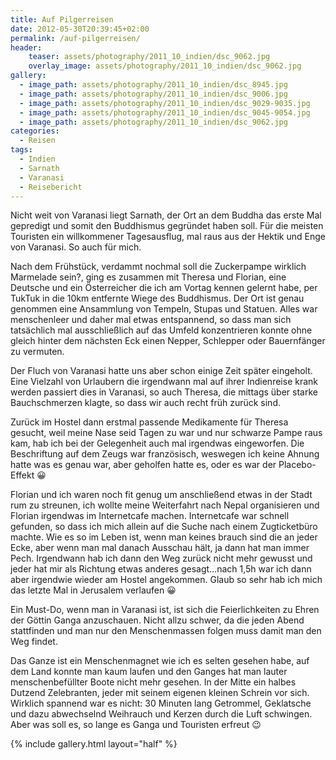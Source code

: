 ```yaml
---
title: Auf Pilgerreisen
date: 2012-05-30T20:39:45+02:00
permalink: /auf-pilgerreisen/
header:
    teaser: assets/photography/2011_10_indien/dsc_9062.jpg
    overlay_image: assets/photography/2011_10_indien/dsc_9062.jpg
gallery:
  - image_path: assets/photography/2011_10_indien/dsc_8945.jpg
  - image_path: assets/photography/2011_10_indien/dsc_9006.jpg
  - image_path: assets/photography/2011_10_indien/dsc_9029-9035.jpg
  - image_path: assets/photography/2011_10_indien/dsc_9045-9054.jpg
  - image_path: assets/photography/2011_10_indien/dsc_9062.jpg
categories:
  - Reisen
tags:
  - Indien
  - Sarnath
  - Varanasi
  - Reisebericht
---
```


Nicht weit von Varanasi liegt Sarnath, der Ort an dem Buddha das erste Mal gepredigt und somit den Buddhismus gegründet haben soll. 
Für die meisten Touristen ein willkommener Tagesausflug, mal raus aus der Hektik und Enge von Varanasi. So auch für mich.

Nach dem Frühstück, verdammt nochmal soll die Zuckerpampe wirklich Marmelade sein?, ging es zusammen mit Theresa und Florian, 
eine Deutsche und ein Österreicher die ich am Vortag kennen gelernt habe, per TukTuk in die 10km entfernte Wiege des Buddhismus. 
Der Ort ist genau genommen eine Ansammlung von Tempeln, Stupas und Statuen. Alles war menschenleer und daher mal etwas entspannend, 
so dass man sich tatsächlich mal ausschließlich auf das Umfeld konzentrieren konnte ohne gleich hinter dem nächsten Eck einen Nepper, 
Schlepper oder Bauernfänger zu vermuten.  
  
Der Fluch von Varanasi hatte uns aber schon einige Zeit später eingeholt. Eine Vielzahl von Urlaubern die irgendwann 
mal auf ihrer Indienreise krank werden passiert dies in Varanasi, so auch Theresa, die mittags über starke Bauchschmerzen klagte, 
so dass wir auch recht früh zurück sind.

Zurück im Hostel dann erstmal passende Medikamente für Theresa gesucht, weil meine Nase seid Tagen zu war und nur schwarze Pampe raus kam, 
hab ich bei der Gelegenheit auch mal irgendwas eingeworfen. Die Beschriftung auf dem Zeugs war französisch, 
weswegen ich keine Ahnung hatte was es genau war, aber geholfen hatte es, oder es war der Placebo-Effekt 😀

Florian und ich waren noch fit genug um anschließend etwas in der Stadt rum zu streunen, 
ich wollte meine Weiterfahrt nach Nepal organisieren und Florian irgendwas im Internetcafe machen. Internetcafe war schnell gefunden, 
so dass ich mich allein auf die Suche nach einem Zugticketbüro machte. Wie es so im Leben ist, wenn man keines brauch sind die an jeder Ecke, 
aber wenn man mal danach Ausschau hält, ja dann hat man immer Pech. Irgendwann hab ich dann den Weg zurück nicht mehr gewusst 
und jeder hat mir als Richtung etwas anderes gesagt…nach 1,5h war ich dann aber irgendwie wieder am Hostel angekommen. 
Glaub so sehr hab ich mich das letzte Mal in Jerusalem verlaufen 😀

Ein Must-Do, wenn man in Varanasi ist, ist sich die Feierlichkeiten zu Ehren der Göttin Ganga anzuschauen. 
Nicht allzu schwer, da die jeden Abend stattfinden und man nur den Menschenmassen folgen muss damit man den Weg findet.

Das Ganze ist ein Menschenmagnet wie ich es selten gesehen habe, auf dem Land konnte man kaum laufen und den Ganges 
hat man lauter menschenbefüllter Boote nicht mehr gesehen. In der Mitte ein halbes Dutzend Zelebranten, 
jeder mit seinem eigenen kleinen Schrein vor sich. Wirklich spannend war es nicht: 30 Minuten lang Getrommel, 
Geklatsche und dazu abwechselnd Weihrauch und Kerzen durch die Luft schwingen. Aber was soll es, so lange es Ganga und Touristen erfreut 😉

{% include gallery.html layout="half" %}
